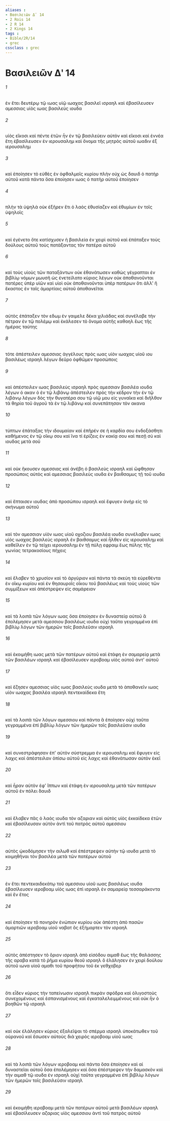 ```yaml
---
aliases : 
- Βασιλειῶν Δʹ 14
- 2 Rois 14
- 2 R 14
- 2 Kings 14
tags : 
- Bible/2R/14
- grec
cssclass : grec
---
```


# Βασιλειῶν Δʹ 14

###### 1
ἐν ἔτει δευτέρῳ τῷ ιωας υἱῷ ιωαχας βασιλεῖ ισραηλ καὶ ἐβασίλευσεν αμεσσιας υἱὸς ιωας βασιλεὺς ιουδα
###### 2
υἱὸς εἴκοσι καὶ πέντε ἐτῶν ἦν ἐν τῷ βασιλεύειν αὐτὸν καὶ εἴκοσι καὶ ἐννέα ἔτη ἐβασίλευσεν ἐν ιερουσαλημ καὶ ὄνομα τῆς μητρὸς αὐτοῦ ιωαδιν ἐξ ιερουσαλημ
###### 3
καὶ ἐποίησεν τὸ εὐθὲς ἐν ὀφθαλμοῖς κυρίου πλὴν οὐχ ὡς δαυιδ ὁ πατὴρ αὐτοῦ κατὰ πάντα ὅσα ἐποίησεν ιωας ὁ πατὴρ αὐτοῦ ἐποίησεν
###### 4
πλὴν τὰ ὑψηλὰ οὐκ ἐξῆρεν ἔτι ὁ λαὸς ἐθυσίαζεν καὶ ἐθυμίων ἐν τοῖς ὑψηλοῖς
###### 5
καὶ ἐγένετο ὅτε κατίσχυσεν ἡ βασιλεία ἐν χειρὶ αὐτοῦ καὶ ἐπάταξεν τοὺς δούλους αὐτοῦ τοὺς πατάξαντας τὸν πατέρα αὐτοῦ
###### 6
καὶ τοὺς υἱοὺς τῶν παταξάντων οὐκ ἐθανάτωσεν καθὼς γέγραπται ἐν βιβλίῳ νόμων μωυσῆ ὡς ἐνετείλατο κύριος λέγων οὐκ ἀποθανοῦνται πατέρες ὑπὲρ υἱῶν καὶ υἱοὶ οὐκ ἀποθανοῦνται ὑπὲρ πατέρων ὅτι ἀλλ' ἢ ἕκαστος ἐν ταῖς ἁμαρτίαις αὐτοῦ ἀποθανεῖται
###### 7
αὐτὸς ἐπάταξεν τὸν εδωμ ἐν γαιμελε δέκα χιλιάδας καὶ συνέλαβε τὴν πέτραν ἐν τῷ πολέμῳ καὶ ἐκάλεσεν τὸ ὄνομα αὐτῆς καθοηλ ἕως τῆς ἡμέρας ταύτης
###### 8
τότε ἀπέστειλεν αμεσσιας ἀγγέλους πρὸς ιωας υἱὸν ιωαχας υἱοῦ ιου βασιλέως ισραηλ λέγων δεῦρο ὀφθῶμεν προσώποις
###### 9
καὶ ἀπέστειλεν ιωας βασιλεὺς ισραηλ πρὸς αμεσσιαν βασιλέα ιουδα λέγων ὁ ακαν ὁ ἐν τῷ λιβάνῳ ἀπέστειλεν πρὸς τὴν κέδρον τὴν ἐν τῷ λιβάνῳ λέγων δὸς τὴν θυγατέρα σου τῷ υἱῷ μου εἰς γυναῖκα καὶ διῆλθον τὰ θηρία τοῦ ἀγροῦ τὰ ἐν τῷ λιβάνῳ καὶ συνεπάτησαν τὸν ακανα
###### 10
τύπτων ἐπάταξας τὴν ιδουμαίαν καὶ ἐπῆρέν σε ἡ καρδία σου ἐνδοξάσθητι καθήμενος ἐν τῷ οἴκῳ σου καὶ ἵνα τί ἐρίζεις ἐν κακίᾳ σου καὶ πεσῇ σὺ καὶ ιουδας μετὰ σοῦ
###### 11
καὶ οὐκ ἤκουσεν αμεσσιας καὶ ἀνέβη ὁ βασιλεὺς ισραηλ καὶ ὤφθησαν προσώποις αὐτὸς καὶ αμεσσιας βασιλεὺς ιουδα ἐν βαιθσαμυς τῇ τοῦ ιουδα
###### 12
καὶ ἔπταισεν ιουδας ἀπὸ προσώπου ισραηλ καὶ ἔφυγεν ἀνὴρ εἰς τὸ σκήνωμα αὐτοῦ
###### 13
καὶ τὸν αμεσσιαν υἱὸν ιωας υἱοῦ οχοζιου βασιλέα ιουδα συνέλαβεν ιωας υἱὸς ιωαχας βασιλεὺς ισραηλ ἐν βαιθσαμυς καὶ ἦλθεν εἰς ιερουσαλημ καὶ καθεῖλεν ἐν τῷ τείχει ιερουσαλημ ἐν τῇ πύλῃ εφραιμ ἕως πύλης τῆς γωνίας τετρακοσίους πήχεις
###### 14
καὶ ἔλαβεν τὸ χρυσίον καὶ τὸ ἀργύριον καὶ πάντα τὰ σκεύη τὰ εὑρεθέντα ἐν οἴκῳ κυρίου καὶ ἐν θησαυροῖς οἴκου τοῦ βασιλέως καὶ τοὺς υἱοὺς τῶν συμμίξεων καὶ ἀπέστρεψεν εἰς σαμάρειαν
###### 15
καὶ τὰ λοιπὰ τῶν λόγων ιωας ὅσα ἐποίησεν ἐν δυναστείᾳ αὐτοῦ ἃ ἐπολέμησεν μετὰ αμεσσιου βασιλέως ιουδα οὐχὶ ταῦτα γεγραμμένα ἐπὶ βιβλίῳ λόγων τῶν ἡμερῶν τοῖς βασιλεῦσιν ισραηλ
###### 16
καὶ ἐκοιμήθη ιωας μετὰ τῶν πατέρων αὐτοῦ καὶ ἐτάφη ἐν σαμαρείᾳ μετὰ τῶν βασιλέων ισραηλ καὶ ἐβασίλευσεν ιεροβοαμ υἱὸς αὐτοῦ ἀντ' αὐτοῦ
###### 17
καὶ ἔζησεν αμεσσιας υἱὸς ιωας βασιλεὺς ιουδα μετὰ τὸ ἀποθανεῖν ιωας υἱὸν ιωαχας βασιλέα ισραηλ πεντεκαίδεκα ἔτη
###### 18
καὶ τὰ λοιπὰ τῶν λόγων αμεσσιου καὶ πάντα ἃ ἐποίησεν οὐχὶ ταῦτα γεγραμμένα ἐπὶ βιβλίῳ λόγων τῶν ἡμερῶν τοῖς βασιλεῦσιν ιουδα
###### 19
καὶ συνεστράφησαν ἐπ' αὐτὸν σύστρεμμα ἐν ιερουσαλημ καὶ ἔφυγεν εἰς λαχις καὶ ἀπέστειλαν ὀπίσω αὐτοῦ εἰς λαχις καὶ ἐθανάτωσαν αὐτὸν ἐκεῖ
###### 20
καὶ ἦραν αὐτὸν ἐφ' ἵππων καὶ ἐτάφη ἐν ιερουσαλημ μετὰ τῶν πατέρων αὐτοῦ ἐν πόλει δαυιδ
###### 21
καὶ ἔλαβεν πᾶς ὁ λαὸς ιουδα τὸν αζαριαν καὶ αὐτὸς υἱὸς ἑκκαίδεκα ἐτῶν καὶ ἐβασίλευσαν αὐτὸν ἀντὶ τοῦ πατρὸς αὐτοῦ αμεσσιου
###### 22
αὐτὸς ᾠκοδόμησεν τὴν αιλωθ καὶ ἐπέστρεψεν αὐτὴν τῷ ιουδα μετὰ τὸ κοιμηθῆναι τὸν βασιλέα μετὰ τῶν πατέρων αὐτοῦ
###### 23
ἐν ἔτει πεντεκαιδεκάτῳ τοῦ αμεσσιου υἱοῦ ιωας βασιλέως ιουδα ἐβασίλευσεν ιεροβοαμ υἱὸς ιωας ἐπὶ ισραηλ ἐν σαμαρείᾳ τεσσαράκοντα καὶ ἓν ἔτος
###### 24
καὶ ἐποίησεν τὸ πονηρὸν ἐνώπιον κυρίου οὐκ ἀπέστη ἀπὸ πασῶν ἁμαρτιῶν ιεροβοαμ υἱοῦ ναβατ ὃς ἐξήμαρτεν τὸν ισραηλ
###### 25
αὐτὸς ἀπέστησεν τὸ ὅριον ισραηλ ἀπὸ εἰσόδου αιμαθ ἕως τῆς θαλάσσης τῆς αραβα κατὰ τὸ ῥῆμα κυρίου θεοῦ ισραηλ ὃ ἐλάλησεν ἐν χειρὶ δούλου αὐτοῦ ιωνα υἱοῦ αμαθι τοῦ προφήτου τοῦ ἐκ γεθχοβερ
###### 26
ὅτι εἶδεν κύριος τὴν ταπείνωσιν ισραηλ πικρὰν σφόδρα καὶ ὀλιγοστοὺς συνεχομένους καὶ ἐσπανισμένους καὶ ἐγκαταλελειμμένους καὶ οὐκ ἦν ὁ βοηθῶν τῷ ισραηλ
###### 27
καὶ οὐκ ἐλάλησεν κύριος ἐξαλεῖψαι τὸ σπέρμα ισραηλ ὑποκάτωθεν τοῦ οὐρανοῦ καὶ ἔσωσεν αὐτοὺς διὰ χειρὸς ιεροβοαμ υἱοῦ ιωας
###### 28
καὶ τὰ λοιπὰ τῶν λόγων ιεροβοαμ καὶ πάντα ὅσα ἐποίησεν καὶ αἱ δυναστεῖαι αὐτοῦ ὅσα ἐπολέμησεν καὶ ὅσα ἐπέστρεψεν τὴν δαμασκὸν καὶ τὴν αιμαθ τῷ ιουδα ἐν ισραηλ οὐχὶ ταῦτα γεγραμμένα ἐπὶ βιβλίῳ λόγων τῶν ἡμερῶν τοῖς βασιλεῦσιν ισραηλ
###### 29
καὶ ἐκοιμήθη ιεροβοαμ μετὰ τῶν πατέρων αὐτοῦ μετὰ βασιλέων ισραηλ καὶ ἐβασίλευσεν αζαριας υἱὸς αμεσσιου ἀντὶ τοῦ πατρὸς αὐτοῦ
